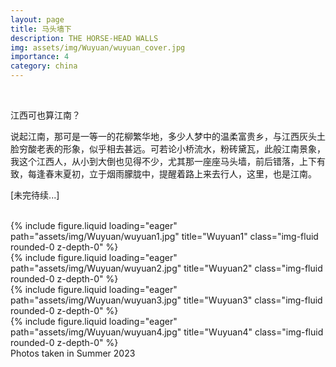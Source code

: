 ```yaml
---
layout: page
title: 马头墙下
description: THE HORSE-HEAD WALLS
img: assets/img/Wuyuan/wuyuan_cover.jpg
importance: 4
category: china
---
```


<br/>

江西可也算江南？

说起江南，那可是一等一的花柳繁华地，多少人梦中的温柔富贵乡，与江西灰头土脸穷酸老表的形象，似乎相去甚远。可若论小桥流水，粉砖黛瓦，此般江南景象，我这个江西人，从小到大倒也见得不少，尤其那一座座马头墙，前后错落，上下有致，每逢春末夏初，立于烟雨朦胧中，提醒着路上来去行人，这里，也是江南。

\[未完待续...\]

<br/>

<div class="row">
    <div class="col-md-6 mt-md-0">
        {% include figure.liquid loading="eager" path="assets/img/Wuyuan/wuyuan1.jpg" title="Wuyuan1" class="img-fluid rounded-0 z-depth-0" %}
    </div>
    <div class="col-md-6 mt-md-0">
        {% include figure.liquid loading="eager" path="assets/img/Wuyuan/wuyuan2.jpg" title="Wuyuan2" class="img-fluid rounded-0 z-depth-0" %}
    </div>
</div>

<div class="row">
    <div class="col-md-6 mt-md-0">
        {% include figure.liquid loading="eager" path="assets/img/Wuyuan/wuyuan3.jpg" title="Wuyuan3" class="img-fluid rounded-0 z-depth-0" %}
    </div>
    <div class="col-md-6 mt-md-0">
        {% include figure.liquid loading="eager" path="assets/img/Wuyuan/wuyuan4.jpg" title="Wuyuan4" class="img-fluid rounded-0 z-depth-0" %}
    </div>
</div>

<div class="caption">
    Photos taken in Summer 2023
</div>

